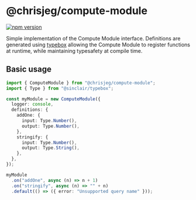 # @chrisjeg/compute-module

[![npm version](https://img.shields.io/npm/v/%40chrisjeg%2Fcompute-module?style=flat)](https://www.npmjs.com/package/@chrisjeg/compute-module)

Simple implementation of the Compute Module interface. Definitions are generated using [typebox](https://github.com/sinclairzx81/typebox) allowing the Compute Module to register functions at runtime, while maintaining typesafety at compile time.

## Basic usage

```ts
import { ComputeModule } from "@chrisjeg/compute-module";
import { Type } from "@sinclair/typebox";

const myModule = new ComputeModule({
  logger: console,
  definitions: {
    addOne: {
      input: Type.Number(),
      output: Type.Number(),
    },
    stringify: {
      input: Type.Number(),
      output: Type.String(),
    },
  },
});

myModule
  .on("addOne", async (n) => n + 1)
  .on("stringify", async (n) => "" + n)
  .default(() => ({ error: "Unsupported query name" }));
```
